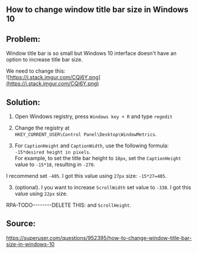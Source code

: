 ## How to change window title bar size in Windows 10 

## Problem: 
Window title bar is so small but Windows 10 interface doesn't have an option to increase title bar size.

We need to change this:  
![https://i.stack.imgur.com/CQj6Y.png](https://i.stack.imgur.com/CQj6Y.png)


## Solution:

1. Open Windows registry, press ```Windows key + R``` and type ```regedit```
1. Change the registry at  
```HKEY_CURRENT_USER\Control Panel\Desktop\WindowMetrics```.

2. For ```CaptionHeight``` and ```CaptionWidth```, use the following formula: ```-15*desired height in pixels```.  
For example, to set the title bar height to ```18px```, set the ```CaptionHeight``` value to ```-15*18```, resulting in ```-270```.

I recommend set ```-405```.  I got this value using ```27px``` size: ```-15*27=405```.


3. (optional). I you want to increase ```ScrollWidth``` set value to ```-330```. I got this value using ```22px``` size.


RPA-TODO--------DELETE THIS:
and ```ScrollHeight```.


## Source:  
<https://superuser.com/questions/952395/how-to-change-window-title-bar-size-in-windows-10>
